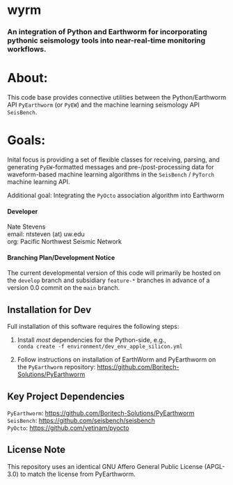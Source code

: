 # wyrm
### An integration of Python and Earthworm for incorporating pythonic seismology tools into near-real-time monitoring workflows.

# About:  
This code base provides connective utilities between the Python/Earthworm API `PyEarthworm` (or `PyEW`) and the machine learning seismology API `SeisBench`.

# Goals:
Inital focus is providing a set of flexible classes for receiving, parsing, and generating `PyEW`-formatted messages and pre-/post-processing data for waveform-based machine learning algorithms in the `SeisBench` / `PyTorch` machine learning API.  

Additional goal: Integrating the `PyOcto` association algorithm into Earthworm  

#### Developer  
Nate Stevens  
email: ntsteven (at) uw.edu  
org: Pacific Northwest Seismic Network

#### Branching Plan/Development Notice  
The current developmental version of this code will primarily be hosted on the `develop` branch and subsidiary `feature-*` branches in advance of a version 0.0 commit on the `main` branch.  

## Installation for Dev  
Full installation of this software requires the following steps:

1) Install *most* dependencies for the Python-side, e.g.,  
`conda create -f environment/dev_env_apple_silicon.yml`  

2) Follow instructions on installation of EarthWorm and PyEarthworm on the `PyEarthworm` repository: https://github.com/Boritech-Solutions/PyEarthworm


## Key Project Dependencies
`PyEarthworm`: https://github.com/Boritech-Solutions/PyEarthworm  
`SeisBench`: https://github.com/seisbench/seisbench  
`PyOcto`: https://github.com/yetinam/pyocto  
 
## License Note
This repository uses an identical GNU Affero General Public License (APGL-3.0) to match the license from PyEarthworm.